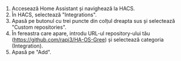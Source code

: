 1. Accesează Home Assistant și navighează la HACS.
2. În HACS, selectează "Integrations".
3. Apasă pe butonul cu trei puncte din colțul dreapta sus și selectează "Custom repositories".
4. În fereastra care apare, introdu URL-ul repository-ului tău (https://github.com/rapi3/HA-OS-Gree) și selectează categoria (Integration).
5. Apasă pe "Add".
